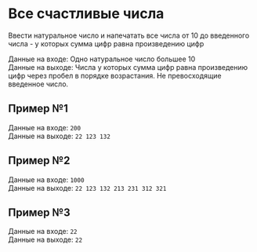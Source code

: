 # Все счастливые числа
Ввести натуральное число и напечатать все числа от 10 до введенного числа - у которых сумма цифр равна произведению цифр

Данные на входе:	Одно натуральное число большее 10  
Данные на выходе:	Числа у которых сумма цифр равна произведению цифр через пробел в порядке возрастания. Не превосходящие введенное число.

## Пример №1
Данные на входе:	`200`  
Данные на выходе:	`22 123 132`

## Пример №2
Данные на входе:	`1000`  
Данные на выходе:	`22 123 132 213 231 312 321`

## Пример №3
Данные на входе:	`22`  
Данные на выходе:	`22`